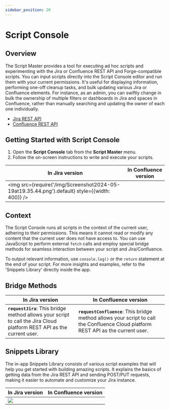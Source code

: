 ```yaml
---
sidebar_position: 20
---
```


# Script Console

## Overview
The Script Master provides a tool for executing ad hoc scripts and experimenting with the Jira or Confluence REST API and Forge-compatible scripts. You can input scripts directly into the Script Console editor and run them with your current permissions. It's useful for displaying information, performing one-off cleanup tasks, and bulk updating various Jira or Confluence elements. For instance, as an admin, you can swiftly change in bulk the ownership of multiple filters or dashboards in Jira and spaces in Confluence, rather than manually searching and updating the owner of each one individually.

 - [Jira REST API](https://developer.atlassian.com/cloud/jira/platform/rest/v3/intro)
 - [Confluence REST API](https://developer.atlassian.com/cloud/confluence/rest/v2) 


## Getting Started with Script Console

1. Open the **Script Console** tab from the **Script Master** menu.
2. Follow the on-screen instructions to write and execute your scripts.

| In Jira version | In Confluence version |
|---|---|
| <img src={require('/img/Screenshot2024-05-19at19.35.44.png').default} style={{width: 400}} /> | <!-- <img src={require('/img/Screenshot2024-05-19at19.35.44.png').default} style={{width: 600}} /> --> | 


## Context

The Script Console runs all scripts in the context of the current user, adhering to their permissions. This means it cannot read or modify any content that the current user does not have access to. You can use JavaScript to perform external `fetch` calls and employ special bridge methods for seamless interaction between your script and Jira/Confluence.

To output relevant information, use `console.log()` or the `return` statement at the end of your script. For more insights and examples, refer to the 'Snippets Library' directly inside the app.


## Bridge Methods

| In Jira version | In Confluence version |
|---|---|
| **`requestJira`**: This bridge method allows your script to call the Jira Cloud platform REST API as the current user. | **`requestConfluence`**: This bridge method allows your script to call the Confluence Cloud platform REST API as the current user. |


## Snippets Library

The in-app Snippets Library consists of various script examples that will help you get started with building amazing scripts. It explains the basics of getting data from the Jira REST API and sending POST/PUT requests, making it easier to automate and customize your Jira instance.

| In Jira version | In Confluence version |
|---|---|
| ![](/img/Screenshot2024-05-19at19.44.14.png) |  |


